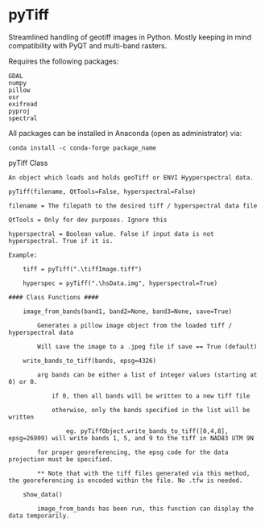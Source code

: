 # pyTiff
Streamlined handling of geotiff images in Python. Mostly keeping in mind compatibility with PyQT and multi-band rasters.

Requires the following packages:

	GDAL
	numpy
	pillow
	osr
	exifread
	pyproj
	spectral
	
All packages can be installed in Anaconda (open as administrator) via:

	conda install -c conda-forge package_name
	

pyTiff Class

	An object which loads and holds geoTiff or ENVI Hyyperspectral data.
	
	pyTiff(filename, QtTools=False, hyperspectral=False)
	
	filename = The filepath to the desired tiff / hyperspectral data file
	
	QtTools = Only for dev purposes. Ignore this
	
	hyperspectral = Boolean value. False if input data is not hyperspectral. True if it is.
	
	Example:
	
		tiff = pyTiff(".\tiffImage.tiff")
		
		hyperspec = pyTiff(".\hsData.img", hyperspectral=True)
		
	#### Class Functions ####
			
		image_from_bands(band1, band2=None, band3=None, save=True)
		
			Generates a pillow image object from the loaded tiff / hyperspectral data
			
			Will save the image to a .jpeg file if save == True (default)
			
		write_bands_to_tiff(bands, epsg=4326)
		
			arg bands can be either a list of integer values (starting at 0) or 0.
			
				if 0, then all bands will be written to a new tiff file
				
				otherwise, only the bands specified in the list will be written
				
					eg. pyTiffObject.write_bands_to_tiff([0,4,8], epsg=26909) will write bands 1, 5, and 9 to the tiff in NAD83 UTM 9N
					
			for proper georeferencing, the epsg code for the data projection must be specified.
			
			** Note that with the tiff files generated via this method, the georeferencing is encoded within the file. No .tfw is needed.
			
		show_data()
		
			image_from_bands has been run, this function can display the data temporarily.
	
	
